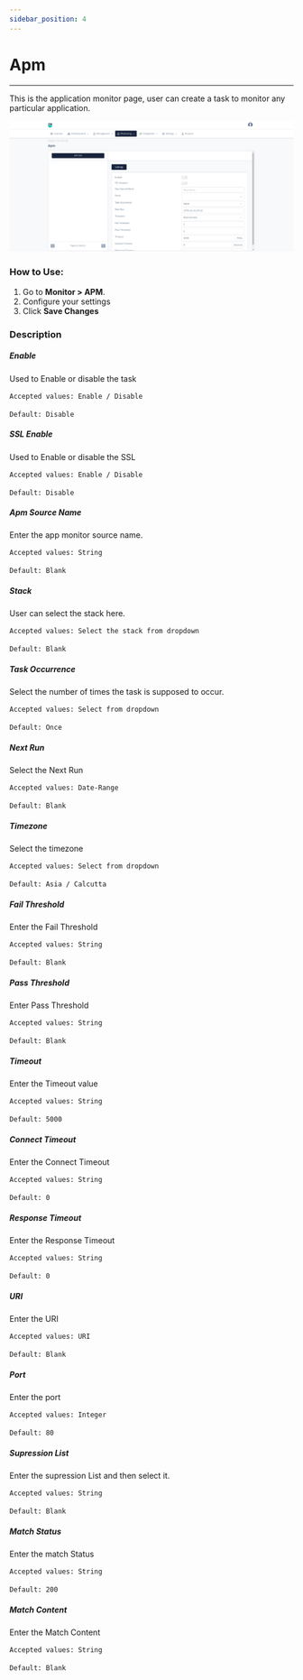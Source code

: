 ```yaml
---
sidebar_position: 4
---
```


# Apm

 -----------

This is the application monitor page, user can create a task to monitor any particular application. 

![apm](/img/platform/v8/docs/sysApm.png)

### How to Use:

1. Go to **Monitor > APM**.
2. Configure your settings
3. Click **Save Changes**

### Description

##### **Enable**

Used to Enable or disable the task

    Accepted values: Enable / Disable

    Default: Disable

##### **SSL Enable**

Used to Enable or disable the SSL

    Accepted values: Enable / Disable

    Default: Disable

##### **Apm Source Name**

Enter the app monitor source name.

    Accepted values: String

    Default: Blank

##### **Stack**

User can select the stack here.

    Accepted values: Select the stack from dropdown

    Default: Blank

##### **Task Occurrence**

Select the number of times the task is supposed to occur.

    Accepted values: Select from dropdown

    Default: Once

##### **Next Run**

Select the Next Run

    Accepted values: Date-Range

    Default: Blank

##### **Timezone**

Select the timezone

    Accepted values: Select from dropdown

    Default: Asia / Calcutta

##### **Fail Threshold**

Enter the Fail Threshold

    Accepted values: String

    Default: Blank

##### **Pass Threshold**

Enter Pass Threshold

    Accepted values: String

    Default: Blank

##### **Timeout**

Enter the Timeout value

    Accepted values: String

    Default: 5000

##### **Connect Timeout**

Enter the Connect Timeout

    Accepted values: String

    Default: 0

##### **Response Timeout**

Enter the Response Timeout

    Accepted values: String

    Default: 0

##### **URI**

Enter the URI

    Accepted values: URI

    Default: Blank

##### **Port**

Enter the port

    Accepted values: Integer

    Default: 80

##### **Supression List**

Enter the supression List and then select it.

    Accepted values: String

    Default: Blank

##### **Match Status**

Enter the match Status

    Accepted values: String

    Default: 200

##### **Match Content**

Enter the Match Content

    Accepted values: String

    Default: Blank

